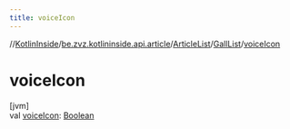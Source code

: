 ```yaml
---
title: voiceIcon
---
```

//[KotlinInside](../../../../index.html)/[be.zvz.kotlininside.api.article](../../index.html)/[ArticleList](../index.html)/[GallList](index.html)/[voiceIcon](voice-icon.html)



# voiceIcon



[jvm]\
val [voiceIcon](voice-icon.html): [Boolean](https://kotlinlang.org/api/latest/jvm/stdlib/kotlin/-boolean/index.html)




